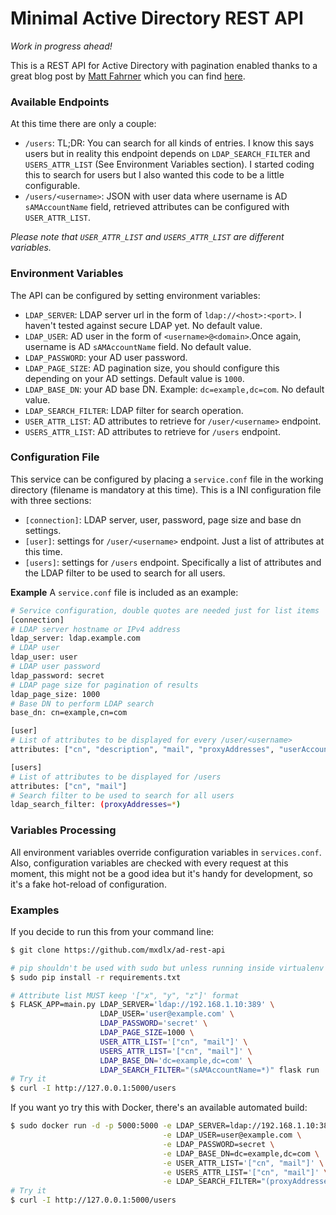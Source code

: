 # Minimal Active Directory REST API
_Work in progress ahead!_

This is a REST API for Active Directory with pagination enabled thanks to a great blog post by [Matt Fahrner](mailto:matt@mattfahrner.com) which you can find [here](http://mattfahrner.com/2014/03/09/using-paged-controls-with-python-and-ldap/).

### Available Endpoints
At this time there are only a couple:

* `/users`: TL;DR: You can search for all kinds of entries. I know this says users but in reality this endpoint depends on `LDAP_SEARCH_FILTER` and `USERS_ATTR_LIST` (See Environment Variables section). I started coding this to search for users but I also wanted this code to be a little configurable. 
* `/users/<username>`: JSON with user data where username is AD `sAMAccountName` field, retrieved attributes can be configured with `USER_ATTR_LIST`.

_Please note that `USER_ATTR_LIST` and `USERS_ATTR_LIST` are different variables._

### Environment Variables
The API can be configured by setting environment variables:

* `LDAP_SERVER`: LDAP server url in the form of `ldap://<host>:<port>`. I haven't tested against secure LDAP yet. No default value.
* `LDAP_USER`: AD user in the form of `<username>@<domain>`.Once again, username is AD `sAMAccountName` field. No default value.
* `LDAP_PASSWORD`: your AD user password.
* `LDAP_PAGE_SIZE`: AD pagination size, you should configure this depending on your AD settings. Default value is `1000`.
* `LDAP_BASE_DN`: your AD base DN. Example: `dc=example,dc=com`. No default value.
* `LDAP_SEARCH_FILTER`: LDAP filter for search operation.
* `USER_ATTR_LIST`: AD attributes to retrieve for `/user/<username>` endpoint.
* `USERS_ATTR_LIST`: AD attributes to retrieve for `/users` endpoint.

### Configuration File
This service can be configured by placing a `service.conf` file in the working directory (filename is mandatory at this time). This is a INI configuration file with three sections:

* `[connection]`: LDAP server, user, password, page size and base dn settings.
* `[user]`: settings for `/user/<username>` endpoint. Just a list of attributes at this time.
* `[users]`: settings for `/users` endpoint. Specifically a list of attributes and the LDAP filter to be used to search for all users.

**Example**
A `service.conf` file is included as an example:

```bash
# Service configuration, double quotes are needed just for list items
[connection]
# LDAP server hostname or IPv4 address
ldap_server: ldap.example.com
# LDAP user
ldap_user: user
# LDAP user password
ldap_password: secret
# LDAP page size for pagination of results
ldap_page_size: 1000
# Base DN to perform LDAP search
base_dn: cn=example,cn=com

[user]
# List of attributes to be displayed for every /user/<username>
attributes: ["cn", "description", "mail", "proxyAddresses", "userAccountControl"]

[users]
# List of attributes to be displayed for /users
attributes: ["cn", "mail"]
# Search filter to be used to search for all users
ldap_search_filter: (proxyAddresses=*)
```

### Variables Processing
All environment variables override configuration variables in `services.conf`. Also, configuration variables are checked with every request at this moment, this might not be a good idea but it's handy for development, so it's a fake hot-reload of configuration.

### Examples
If you decide to run this from your command line:

```bash
$ git clone https://github.com/mxdlx/ad-rest-api

# pip shouldn't be used with sudo but unless running inside virtualenv it's possible you'll need to install dependencies at a system-wide level
$ sudo pip install -r requirements.txt

# Attribute list MUST keep '["x", "y", "z"]' format
$ FLASK_APP=main.py LDAP_SERVER='ldap://192.168.1.10:389' \
                    LDAP_USER='user@example.com' \ 
                    LDAP_PASSWORD='secret' \
                    LDAP_PAGE_SIZE=1000 \
                    USER_ATTR_LIST='["cn", "mail"]' \
                    USERS_ATTR_LIST='["cn", "mail"]' \
                    LDAP_BASE_DN='dc=example,dc=com' \
                    LDAP_SEARCH_FILTER="(sAMAccountName=*)" flask run
# Try it
$ curl -I http://127.0.0.1:5000/users
```

If you want yo try this with Docker, there's an available automated build:

```bash
$ sudo docker run -d -p 5000:5000 -e LDAP_SERVER=ldap://192.168.1.10:389 \
                                  -e LDAP_USER=user@example.com \
                                  -e LDAP_PASSWORD=secret \
                                  -e LDAP_BASE_DN=dc=example,dc=com \
                                  -e USER_ATTR_LIST='["cn", "mail"]' \
                                  -e USERS_ATTR_LIST='["cn", "mail"]' \
                                  -e LDAP_SEARCH_FILTER="(proxyAddresses=*)" mdlee/ad-rest-api
# Try it
$ curl -I http://127.0.0.1:5000/users
```
